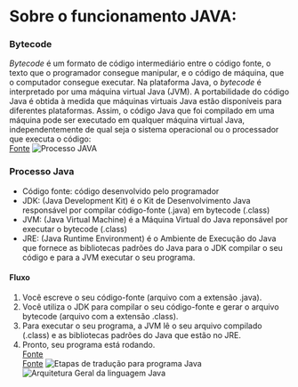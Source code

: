 # Sobre o funcionamento JAVA:  
### Bytecode  
 *Bytecode* é um formato de código intermediário entre o código fonte, o texto que o programador consegue manipular, e o código de máquina, que o computador consegue executar. Na plataforma Java, o *bytecode* é interpretado por uma máquina virtual Java (JVM). A portabilidade do código Java é obtida à medida que máquinas virtuais Java estão disponíveis para diferentes plataformas. Assim, o código Java que foi compilado em uma máquina pode ser executado em qualquer máquina virtual Java, independentemente de qual seja o sistema operacional ou o processador que executa o código:  
[Fonte](https://www.dca.fee.unicamp.br/cursos/PooJava/javaenv/bytecode.html) 
![Processo JAVA](https://www.dca.fee.unicamp.br/cursos/PooJava/javaenv/java_mec.gif) 
### Processo Java  
 - Código fonte: código desenvolvido pelo programador  
 - JDK: (Java Development Kit) é o Kit de Desenvolvimento Java responsável por compilar código-fonte (.java) em bytecode (.class)  
 - JVM: (Java Virtual Machine) é a Máquina Virtual do Java reponsável por executar o bytecode (.class)  
 - JRE: (Java Runtime Environment) é o Ambiente de Execução do Java que fornece as bibliotecas padrões do Java para o JDK compilar o seu código e para a JVM executar o seu programa.  
  #### Fluxo   
  1) Você escreve o seu código-fonte (arquivo com a extensão .java). 
  2) Você utiliza o JDK para compilar o seu código-fonte e gerar o arquivo bytecode (arquivo com a extensão .class). 
  3) Para executar o seu programa, a JVM lê o seu arquivo compilado (.class) e as bibliotecas padrões do Java que estão no JRE.  
  4) Pronto, seu programa está rodando.  
 [Fonte](http://www.mauda.com.br/?p=805)  
 [Fonte](https://dicasdejava.com.br/qual-a-diferenca-entre-jdk-jre-e-jvm/)
 ![Etapas de tradução para programa Java](http://videos.web-03.net/artigos/Higor_Medeiros/Execucao_Programas_Java/Execucao_Programas_Java1.jpg)
 ![Arquitetura Geral da linguagem Java](https://lh3.googleusercontent.com/-Jt7Ul-mEQac/Vjv3JFXTmGI/AAAAAAAAAQo/jAoHdtCIqN0/s1024-Ic42/ArquiteturaJava-Macro.png)



 
